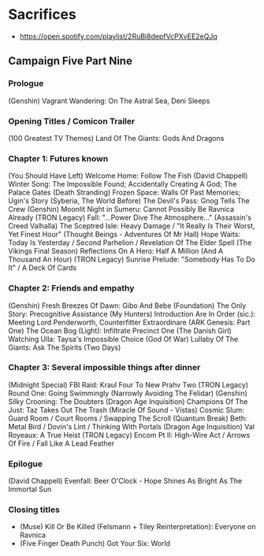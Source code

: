 # Sacrifices

* https://open.spotify.com/playlist/2RuBi8depfVcPXvEE2eQJq

## Campaign Five Part Nine
### Prologue

(Genshin) Vagrant Wandering: On The Astral Sea, Deni Sleeps

### Opening Titles / Comicon Trailer

(100 Greatest TV Themes) Land Of The Giants: Gods And Dragons

### Chapter 1: Futures known

(You Should Have Left) Welcome Home: Follow The Fish
(David Chappell) Winter Song: The Impossible Found; Accidentally Creating A God; The Palace Gates
(Death Stranding) Frozen Space: Walls Of Past Memories; Ugin's Story
(Syberia, The World Before) The Devil's Pass: Gnog Tells The Crew
(Genshin) Moonlit Night in Sumeru: Cannot Possibly Be Ravnica Already
(TRON Legacy) Fall: "...Power Dive The Atmosphere..."
(Assassin's Creed Valhalla) The Sceptred Isle: Heavy Damage / "It Really *Is* Their Worst, Yet Finest Hour"
(Thought Beings - Adventures Of Mr Hall) Hope Waits: Today Is Yesterday / Second Parhelion / Revelation Of The Elder Spell
(The Vikings Final Season) Reflections On A Hero: Half A Million (And A Thousand An Hour)
(TRON Legacy) Sunrise Prelude: "Somebody Has To Do It" / A Deck Of Cards

### Chapter 2: Friends and empathy

(Genshin) Fresh Breezes Of Dawn: Gibo And Bebe
(Foundation) The Only Story: Precognitive Assistance
(My Hunters) Introduction Are In Order (sic.): Meeting Lord Penderworth, Counterfitter Extraordinare
(ARK Genesis: Part One) The Ocean Bog (Light): Infiltrate Precinct One
(The Danish Girl) Watching Ulla: Taysa's Impossible Choice
(God Of War) Lullaby Of The Giants: Ask The Spirits (Two Days)

### Chapter 3: Several impossible things after dinner

(Midnight Special) FBI Raid: Kraul Four To New Prahv Two
(TRON Legacy) Round One: Going Swimmingly (Narrowly Avoiding The Felidar)
(Genshin) Silky Crooning: The Doubters
(Dragon Age Inquisition) Champions Of The Just: Taz Takes Out The Trash
(Miracle Of Sound - Vistas) Cosmic Slum: Guard Room / Court Rooms / Swapping The Scroll
(Quantum Break) Beth: Metal Bird / Dovin's Lint / Thinking With Portals
(Dragon Age Inquisition) Val Royeaux: A True Heist
(TRON Legacy) Encom Pt II: High-Wire Act / Arrows Of Fire / Fall Like A Lead Feather

### Epilogue

(David Chappell) Evenfall: Beer O'Clock - Hope Shines As Bright As The Immortal Sun

### Closing titles

* (Muse) Kill Or Be Killed (Felsmann + Tiley Reinterpretation): Everyone on Ravnica
* (Five Finger Death Punch) Got Your Six: World
